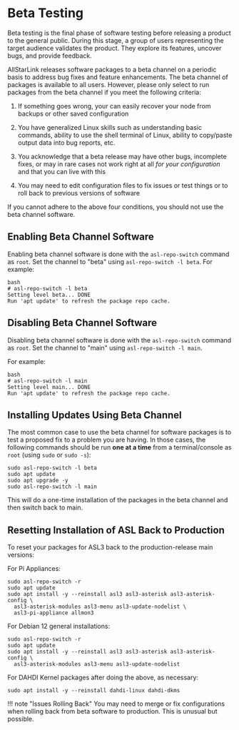 # Beta Testing
Beta testing is the final phase of software testing before releasing a product to the general public. During this stage, a group of users representing the target audience
validates the product. They explore its features, uncover bugs, and provide feedback.

AllStarLink releases software packages to a beta channel on a periodic basis to address bug fixes and feature enhancements. The beta channel of packages is available to all users. However, please only select to run packages from the beta channel if you meet the following criteria:

1. If something goes wrong, your can easily recover your node from backups or other saved configuration

2. You have generalized Linux skills such as understanding basic commands, ability to use the shell terminal of Linux, ability to copy/paste output data into bug reports, etc.

3. You acknowledge that a beta release may have other bugs, incomplete fixes, or may in rare cases not work right at all *for your configuration* and that you can live with this

4. You may need to edit configuration files to fix issues or test things or to roll back to previous versions of software

If you cannot adhere to the above four conditions, you should not use the beta channel software.

## Enabling Beta Channel Software
Enabling beta channel software is done with the `asl-repo-switch` command as `root`. Set the channel to "beta" using `asl-repo-switch -l beta`. For example:

```
bash
# asl-repo-switch -l beta
Setting level beta... DONE
Run 'apt update' to refresh the package repo cache.
```

## Disabling Beta Channel Software
Disabling beta channel software is done with the `asl-repo-switch` command as `root`. Set the channel to "main" using `asl-repo-switch -l main`.

For example:

```
bash
# asl-repo-switch -l main
Setting level main... DONE
Run 'apt update' to refresh the package repo cache.
```

## Installing Updates Using Beta Channel
The most common case to use the beta channel for software packages is to test a proposed fix to a problem you are having. In those cases, the following commands should be run **one at a time** from a terminal/console as `root` (using `sudo` or `sudo -s`):

```
sudo asl-repo-switch -l beta
sudo apt update
sudo apt upgrade -y
sudo asl-repo-switch -l main
```

This will do a one-time installation of the packages in the beta channel and then switch back to main.

## Resetting Installation of ASL Back to Production
To reset your packages for ASL3 back to the production-release main versions:

For Pi Appliances:

```
sudo asl-repo-switch -r
sudo apt update
sudo apt install -y --reinstall asl3 asl3-asterisk asl3-asterisk-config \
  asl3-asterisk-modules asl3-menu asl3-update-nodelist \
  asl3-pi-appliance allmon3
```

For Debian 12 general installations:

```
sudo asl-repo-switch -r
sudo apt update
sudo apt install -y --reinstall asl3 asl3-asterisk asl3-asterisk-config \
  asl3-asterisk-modules asl3-menu asl3-update-nodelist
```

For DAHDI Kernel packages after doing the above, as necessary:

```
sudo apt install -y --reinstall dahdi-linux dahdi-dkms
```

!!! note "Issues Rolling Back"
    You may need to merge or fix configurations when rolling back from beta software to production. This is unusual but possible.